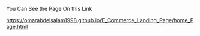 You Can See the Page On this Link

https://omarabdelsalam1998.github.io/E_Commerce_Landing_Page/home_Page.html
